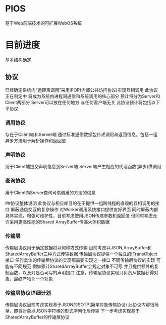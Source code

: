 # PlOS
基于Web前端技术的可扩展WebOS系统
# 目前进度 
基本结构确定
## 协议
已经确定系统内“远距离调用”采用IPOP(内部公共访问协议)实现互相调用
此协议正在制定中 将成为系统内进程间通信和系统调用的核心部分
预计将分为Server和Client两部分 Server可以放在任何地方 与任何客户端无关
此协议预计将包括以下子协议
### 调用协议
存在于Client端和Server端
通过标准通信数据包传递调用和返回信息，包括一组异步方法用于解析操作和返回值
### 声明协议
用于Client端提交声明信息到Server端
Server端产生相应的代理函数(异步)供调用
### 查询协议
用于Client向Server查询可供调用的方法的信息

##协议整体说明
此协议与相应库目的在于提供一组跨线程的直观的互相调用的接口
屏蔽通信交互的复杂操作
对Worker调用系统接口提供友好界面
同时屏蔽内部具体实现，增强可维护性，目前考虑使用JSON传递参数和返回值
但同时考虑允许采用更高性能的Shared ArrayBuffer传递大体积数据
### 传输层
传输层协议用于确定数据将以何种方式传输 目前考虑以JSON,ArrayBuffer和SharedArrayBuffer三种方式传输数据 
传输层协议提供一个独立的ITransObject接口 
任何具体的传输层协议的实现都需要实现这一接口 
不同传输层协议的实现 可能有不同规范 例如预计SharedArrayBuffer会规定对象不可写
并且提供额外的复制函数，以及对是否可写的声明接口
注意，传输层协议实现只负责从数据获得对象，最终产物为一个对象
### 传输层协议详细计划
传输层协议目前考虑实现基于JSON的SOTP(简单对象传输协议) 
此协议内容很简单，即将对象以JSON字符串的形式序列化后传输
下一步考虑实现基于SharedArrayBuffer的传输层协议

